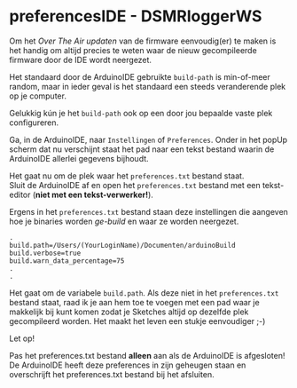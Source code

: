 # preferencesIDE - DSMRloggerWS

Om het _Over The Air updaten_ van de firmware eenvoudig\(er\) te maken is het handig om altijd precies te weten waar de nieuw gecompileerde firmware door de IDE wordt neergezet.

Het standaard door de ArduinoIDE gebruikte `build-path` is min-of-meer random, maar in ieder geval is het standaard een steeds veranderende plek op je computer.

Gelukkig kún je het `build-path` ook op een door jou bepaalde vaste plek configureren.

Ga, in de ArduinoIDE, naar `Instellingen` of `Preferences`. Onder in het popUp scherm dat nu verschijnt staat het pad naar een tekst bestand waarin de ArduinoIDE allerlei gegevens bijhoudt.

Het gaat nu om de plek waar het `preferences.txt` bestand staat.  
 Sluit de ArduinoIDE af en open het `preferences.txt` bestand met een tekst-editor \(**niet met een tekst-verwerker!**\).

Ergens in het `preferences.txt` bestand staan deze instellingen die aangeven hoe je binaries worden _ge-build_ en waar ze worden neergezet.

```text
.
build.path=/Users/(YourLoginName)/Documenten/arduinoBuild
build.verbose=true
build.warn_data_percentage=75
.
.
```

Het gaat om de variabele `build.path`. Als deze niet in het `preferences.txt` bestand staat, raad ik je aan hem toe te voegen met een pad waar je makkelijk bij kunt komen zodat je Sketches altijd op dezelfde plek gecompileerd worden. Het maakt het leven een stukje eenvoudiger ;-\)

Let op!

 Pas het preferences.txt bestand **alleen** aan als de ArduinoIDE is afgesloten! De ArduinoIDE heeft deze preferences in zijn geheugen staan en overschrijft het preferences.txt bestand bij het afsluiten.

